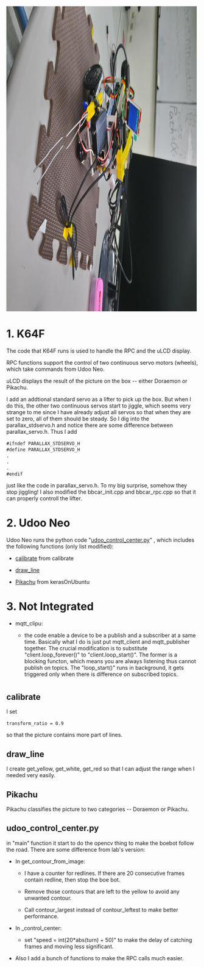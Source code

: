 <img src="img/embedfinal0.JPG" width="500" height="800">

# 1. K64F

The code that K64F runs is used to handle the RPC and the uLCD display.

RPC functions support the control of two continuous servo motors (wheels), which take commands from Udoo Neo.

uLCD displays the result of the picture on the box -- either Doraemon or Pikachu.

I add an addtional standard servo as a lifter to pick up the box. But when I do this, the other two continuous servos start to jiggle, which seems very 
strange to me since I have already adjust all servos so that when they are set to zero, all of them should be steady. So I dig into the 
parallax_stdservo.h and notice there are some difference between parallax_servo.h. Thus I add

```
#ifndef PARALLAX_STDSERVO_H
#define PARALLAX_STDSERVO_H
.
.
.
#endif
```
just like the code in parallax_servo.h. To my big surprise, somehow they stop jiggling! I also modified the bbcar_init.cpp and bbcar_rpc.cpp so that it can properly controll the lifter.

# 2. Udoo Neo

Udoo Neo runs the python code "[udoo_control_center.py](#udoo)"
, which includes the following functions (only list modified):

- [calibrate](#calibrate) from calibrate

- [draw_line](#draw_line)

- [Pikachu](#Pikachu) from kerasOnUbuntu

# 3. Not Integrated

- mqtt_clipu:

    - the code enable a device to be a publish and a subscriber at a same time. Basically what I do is just put mqtt_client and mqtt_publisher together. The crucial modification is to substitute "client.loop_forever()" to "client.loop_start()". The former is a blocking functon, which means you are always listening thus cannot publish on topics. The "loop_start()" runs in background, it gets triggered only when there is difference on subscribed topics.
#

## <a name="calibrate"></a> calibrate

I set

```
transform_ratio = 0.9
```

so that the picture contains more part of lines.

## <a name="draw_line"></a> draw_line

I create get_yellow, get_white, get_red so that I can adjust the range when I needed very easily.

## <a name="Pikachu"></a> Pikachu

Pikachu classifies the picture to two categories -- Doraemon or Pikachu.

## <a name="udoo"></a> udoo_control_center.py

in "main" function it start to do the opencv thing to make the boebot follow the road. There are some difference from lab's version:

- In get_contour_from_image:

    - I have a counter for redlines. If there are 20 consecutive frames contain redline, then stop the boe bot.

    - Remove those contours that are left to the yellow to avoid any unwanted contour.

    - Call contour_largest instead of contour_leftest to make better performance.

- In _control_center:

    - set "speed = int(20*abs(turn) + 50)" to make the delay of catching frames and moving less significant.

- Also I add a bunch of functions to make the RPC calls much easier.